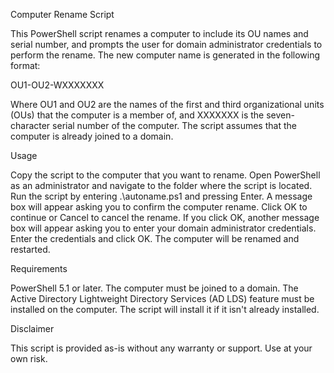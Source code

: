 Computer Rename Script

This PowerShell script renames a computer to include its OU names and serial number, and prompts the user for domain administrator credentials to perform the rename. The new computer name is generated in the following format:

OU1-OU2-WXXXXXXX

Where OU1 and OU2 are the names of the first and third organizational units (OUs) that the computer is a member of, and XXXXXXX is the seven-character serial number of the computer. The script assumes that the computer is already joined to a domain.

Usage

Copy the script to the computer that you want to rename.
Open PowerShell as an administrator and navigate to the folder where the script is located.
Run the script by entering .\autoname.ps1 and pressing Enter.
A message box will appear asking you to confirm the computer rename. Click OK to continue or Cancel to cancel the rename.
If you click OK, another message box will appear asking you to enter your domain administrator credentials. Enter the credentials and click OK.
The computer will be renamed and restarted.

Requirements

PowerShell 5.1 or later.
The computer must be joined to a domain.
The Active Directory Lightweight Directory Services (AD LDS) feature must be installed on the computer. The script will install it if it isn't already installed.

Disclaimer

This script is provided as-is without any warranty or support. Use at your own risk.
